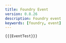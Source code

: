 ```yaml
---
title: Foundry Event
version: 0.8.26
description: Foundry event
keywords: [foundry, event]
---
```


```solidity
{{{EventTest}}}
```
